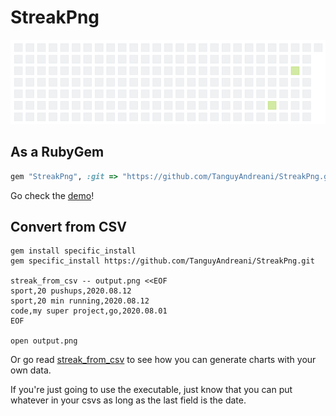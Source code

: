 # StreakPng

![](default_chart.png)

## As a RubyGem

```ruby
gem "StreakPng", :git => "https://github.com/TanguyAndreani/StreakPng.git"
```

Go check the [demo](examples/examples.markdown)!

## Convert from CSV

```shell
gem install specific_install
gem specific_install https://github.com/TanguyAndreani/StreakPng.git

streak_from_csv -- output.png <<EOF
sport,20 pushups,2020.08.12
sport,20 min running,2020.08.12
code,my super project,go,2020.08.01
EOF

open output.png
```

Or go read [streak_from_csv](/bin/streak_from_csv) to see how you can generate charts with your own data.

If you're just going to use the executable, just know that you can put whatever in your csvs as long as the last field is the date.
